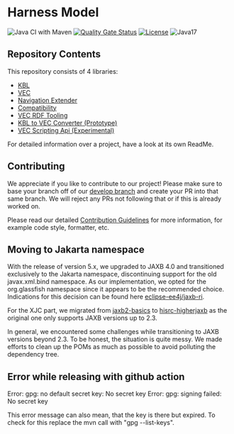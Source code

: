 # Harness Model

![Java CI with Maven](https://github.com/4Soft-de/harness-model/workflows/Java%20CI%20with%20Maven/badge.svg?branch=develop)
[![Quality Gate Status](https://sonarcloud.io/api/project_badges/measure?project=4Soft-de_harness-model&metric=alert_status)](https://sonarcloud.io/dashboard?id=4Soft-de_harness-model)
[![License](https://img.shields.io/badge/License-MIT-blue.svg)](https://opensource.org/licenses/MIT)
![Java17](https://img.shields.io/badge/java-17-blue)

## Repository Contents

This repository consists of 4 libraries:
- [KBL](https://github.com/4Soft-de/harness-model/tree/develop/kbl)
- [VEC](https://github.com/4Soft-de/harness-model/tree/develop/vec)
- [Navigation Extender](https://github.com/4Soft-de/harness-model/tree/develop/navext)
- [Compatibility](https://github.com/4Soft-de/harness-model/tree/develop/compatibility)
- [VEC RDF Tooling](https://github.com/4Soft-de/harness-model/tree/develop/vec-rdf)
- [KBL to VEC Converter (Prototype)](https://github.com/4Soft-de/harness-model/tree/develop/kbl2vec)
- [VEC Scripting Api (Experimental)](https://github.com/4Soft-de/harness-model/tree/develop/vec/vec-scripting)

For detailed information over a project, have a look at its own ReadMe.

## Contributing

We appreciate if you like to contribute to our project! Please make sure to base your branch off of
our [develop branch](https://github.com/4Soft-de/harness-model/tree/develop) and create your PR into that
same branch. We will reject any PRs not following that or if this is already worked on.

Please read our
detailed [Contribution Guidelines](https://github.com/4Soft-de/harness-model/blob/develop/.github/CONTRIBUTING.md)
for more information, for example code style, formatter, etc.

## Moving to Jakarta namespace 

With the release of version 5.x, we upgraded to JAXB 4.0 and transitioned exclusively to the Jakarta namespace, discontinuing support for the old javax.xml.bind namespace. 
As our implementation, we opted for the org.glassfish namespace since it appears to be the recommended choice. Indications for this decision can be found here [eclipse-ee4j/jaxb-ri](https://github.com/eclipse-ee4j/jaxb-ri/blob/master/jaxb-ri/boms/bom/pom.xml).

For the XJC part, we migrated from [jaxb2-basics](https://github.com/highsource/jaxb2-basics) to [hisrc-higherjaxb](https://github.com/patrodyne/hisrc-higherjaxb) as the original one only supports JAXB versions up to 2.3.

In general, we encountered some challenges while transitioning to JAXB versions beyond 2.3. To be honest, the situation is quite messy. We made efforts to clean up the POMs as much as possible to avoid polluting the dependency tree.

## Error while releasing with github action
Error:  gpg: no default secret key: No secret key
Error:  gpg: signing failed: No secret key

This error message can also mean, that the key is there but expired. To check for this replace the mvn call with "gpg --list-keys".
